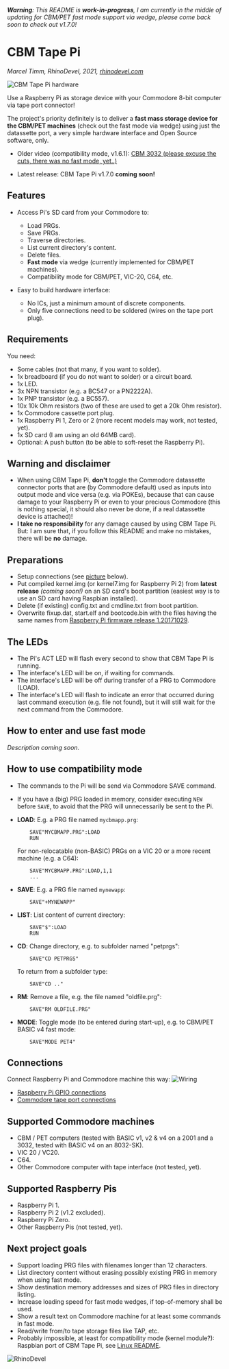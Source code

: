 ***Warning**: This README is **work-in-progress**, I am currently in the middle of updating for CBM/PET fast mode support via wedge, please come back soon to check out v1.7.0!*

# CBM Tape Pi
*Marcel Timm, RhinoDevel, 2021, [rhinodevel.com](http://rhinodevel.com/)*

![CBM Tape Pi hardware](./docs/title.jpg)

Use a Raspberry Pi as storage device with your Commodore 8-bit computer via tape port connector!

The project's priority definitely is to deliver a **fast mass storage device for the CBM/PET machines** (check out the fast mode via wedge) using just the datassette port, a very simple hardware interface and Open Source software, only.

- Older video (compatibility mode, v1.6.1): [CBM 3032 (please excuse the cuts, there was no fast mode, yet..)](https://youtu.be/CkLR3lkHjh4)

- Latest release: CBM Tape Pi v1.7.0 **coming soon!**

## Features

- Access Pi's SD card from your Commodore to:
  - Load PRGs.
  - Save PRGs.
  - Traverse directories.
  - List current directory's content.
  - Delete files.
  - **Fast mode** via wedge (currently implemented for CBM/PET machines).
  - Compatibility mode for CBM/PET, VIC-20, C64, etc.

- Easy to build hardware interface:
  - No ICs, just a minimum amount of discrete components.
  - Only five connections need to be soldered (wires on the tape port plug).

## Requirements

You need:

- Some cables (not that many, if you want to solder).
- 1x breadboard (if you do not want to solder) or a circuit board.
- 1x LED.
- 3x NPN transistor (e.g. a BC547 or a PN2222A).
- 1x PNP transistor (e.g. a BC557).
- 10x 10k Ohm resistors (two of these are used to get a 20k Ohm resistor).
- 1x Commodore cassette port plug.
- 1x Raspberry Pi 1, Zero or 2 (more recent models may work, not tested, yet).
- 1x SD card (I am using an old 64MB card).
- Optional: A push button (to be able to soft-reset the Raspberry Pi).

## Warning and disclaimer

- When using CBM Tape Pi, **don't** toggle the Commodore datassette connector ports that are (by Commodore default) used as inputs into output mode and vice versa (e.g. via POKEs), because that can cause damage to your Raspberry Pi or even to your precious Commodore (this is nothing special, it should also never be done, if a real datassette device is attached)!
- **I take no responsibility** for any damage caused by using CBM Tape Pi. But: I am sure that, if you follow this README and make no mistakes, there will be **no** damage.

## Preparations

- Setup connections (see [picture](./docs/CBM%20tape%20to%20Raspberry%20Pi%20(Marcel%20Timm%2C%20RhinoDevel).png) below).
- Put compiled kernel.img (or kernel7.img for Raspberry Pi 2) from **latest release** *(coming soon!)* on an SD card's boot partition (easiest way is to use an SD card having Raspbian installed).
- Delete (if existing) config.txt and cmdline.txt from boot partition.
- Overwrite fixup.dat, start.elf and bootcode.bin with the files having the same names from [Raspberry Pi firmware release 1.20171029](https://github.com/raspberrypi/firmware/tree/1.20171029/boot).

## The LEDs

- The Pi's ACT LED will flash every second to show that CBM Tape Pi is running.
- The interface's LED will be on, if waiting for commands.
- The interface's LED will be off during transfer of a PRG to Commodore (LOAD).
- The interface's LED will flash to indicate an error that occurred during last command execution (e.g. file not found), but it will still wait for the next command from the Commodore.

## How to enter and use fast mode

*Description coming soon.*

## How to use compatibility mode

- The commands to the Pi will be send via Commodore SAVE command.
- If you have a (big) PRG loaded in memory, consider executing ```NEW``` before ```SAVE```, to avoid that the PRG will unnecessarily be sent to the Pi.
- **LOAD**: E.g. a PRG file named ```mycbmapp.prg```:

  ```
      SAVE"MYCBMAPP.PRG":LOAD
      RUN
  ```
  For non-relocatable (non-BASIC) PRGs on a VIC 20 or a more recent machine (e.g. a C64):

  ```
      SAVE"MYCBMAPP.PRG":LOAD,1,1
      ...
  ```
- **SAVE**: E.g. a PRG file named ```mynewapp```:

  ```
      SAVE"+MYNEWAPP"
  ```
- **LIST**: List content of current directory:

  ```
      SAVE"$":LOAD
      RUN
  ```
- **CD**: Change directory, e.g. to subfolder named "petprgs":

  ```
      SAVE"CD PETPRGS"
  ```
  To return from a subfolder type:

  ```
      SAVE"CD .."
  ```
- **RM**: Remove a file, e.g. the file named "oldfile.prg":

  ```
      SAVE"RM OLDFILE.PRG"
  ```
- **MODE**: Toggle mode (to be entered during start-up), e.g. to CBM/PET BASIC v4 fast mode:

  ```
      SAVE"MODE PET4"
  ```

## Connections
Connect Raspberry Pi and Commodore machine this way:
![Wiring](./docs/CBM%20tape%20to%20Raspberry%20Pi%20(Marcel%20Timm%2C%20RhinoDevel).png)

- [Raspberry Pi GPIO connections](./docs/CBM%20Tape%20Pi%20-%20Raspberry%20Pi%20GPIO%20connections.png)
- [Commodore tape port connections](./docs/CBM%20Tape%20Pi%20-%20Commodore%20machine%20cassette%20port%20connections.png)

## Supported Commodore machines

- CBM / PET computers (tested with BASIC v1, v2 & v4 on a 2001 and a 3032, tested with BASIC v4 on an 8032-SK).
- VIC 20 / VC20.
- C64.
- Other Commodore computer with tape interface (not tested, yet).

## Supported Raspberry Pis

- Raspberry Pi 1.
- Raspberry Pi 2 (v1.2 excluded).
- Raspberry Pi Zero.
- Other Raspberry Pis (not tested, yet).

## Next project goals

- Support loading PRG files with filenames longer than 12 characters.
- List directory content without erasing possibly existing PRG in memory when using fast mode.
- Show destination memory addresses and sizes of PRG files in directory listing.
- Increase loading speed for fast mode wedges, if top-of-memory shall be used.
- Show a result text on Commodore machine for at least some commands in fast mode. 
- Read/write from/to tape storage files like TAP, etc.
- Probably impossible, at least for compatibility mode (kernel module?): Raspbian port of CBM Tape Pi, see [Linux README](./linux/README.md).

![RhinoDevel](./data/rhino.bmp)
